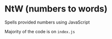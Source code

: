 # NtW (numbers to words)
Spells provided numbers using JavaScript

Majority of the code is on `index.js`
